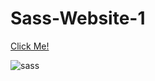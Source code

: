# Sass-Website-1

[Click Me!](https://esadakman.github.io/Sass-Website-1/)

![sass](https://user-images.githubusercontent.com/98649983/170886540-f06acf82-3167-41ca-994d-fad318beae7c.gif)

